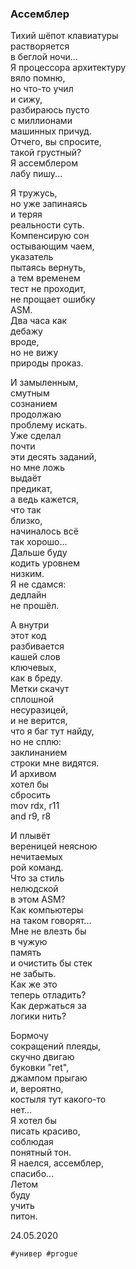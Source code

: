 ### Ассемблер
  
Тихий шёпот клавиатуры  
растворяется  
в беглой ночи...  
Я процессора архитектуру  
вяло помню,   
но что-то учил  
и сижу,   
разбираюсь пусто  
с миллионами  
машинных причуд.  
Отчего, вы спросите,   
такой грустный?  
Я ассемблером  
лабу пишу...  
  
Я тружусь,   
но уже запинаясь  
и теряя  
реальности суть.  
Компенсирую сон  
остывающим чаем,  
указатель  
пытаясь вернуть,  
а тем временем  
тест не проходит,  
не прощает ошибку  
ASM.  
Два часа как  
дебажу  
вроде,  
но не вижу   
природы проказ.  
  
И замыленным,  
смутным   
сознанием  
продолжаю  
проблему искать.  
Уже сделал   
почти  
эти десять заданий,  
но мне ложь   
выдаёт  
предикат,  
а ведь кажется,  
что так   
близко,  
начиналось всё  
так хорошо...  
Дальше буду   
кодить уровнем   
низким.  
Я не сдамся:  
дедлайн   
не прошёл.  
  
А внутри   
этот код  
разбивается  
кашей слов   
ключевых,  
как в бреду.  
Метки скачут  
сплошной  
несуразицей,  
и не верится,  
что я баг тут найду,  
но не сплю:  
заклинанием  
строки мне видятся.  
И архивом  
хотел бы  
сбросить  
mov  rdx,  r11  
and  r9,   r8  
  
И плывёт  
вереницей неясною  
нечитаемых   
рой команд.  
Что за стиль  
нелюдской  
в этом ASM?  
Как компьютеры  
на таком говорят...  
Мне не влезть бы  
в чужую  
память  
и очистить бы стек  
не забыть.  
Как же это   
теперь отладить?  
Как держаться за  
логики нить?  
  
Бормочу   
сокращений плеяды,  
скучно двигаю  
буковки "ret",  
джампом прыгаю   
и, вероятно,   
костыля тут какого-то  
нет...  
Я хотел бы   
писать красиво,  
соблюдая  
понятный тон.  
Я наелся, ассемблер,   
спасибо...  
Летом   
буду  
учить   
питон.  
  
  
24.05.2020  
```
#универ #progue